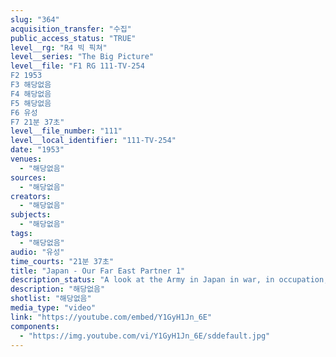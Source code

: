 ```yaml
---
slug: "364"
acquisition_transfer: "수집"
public_access_status: "TRUE"
level__rg: "R4 빅 픽쳐"
level__series: "The Big Picture"
level__file: "F1 RG 111-TV-254
F2 1953
F3 해당없음
F4 해당없음
F5 해당없음
F6 유성
F7 21분 37초"
level__file_number: "111"
level__local_identifier: "111-TV-254"
date: "1953"
venues: 
  - "해당없음"
sources: 
  - "해당없음"
creators: 
  - "해당없음"
subjects: 
  - "해당없음"
tags: 
  - "해당없음"
audio: "유성"
time_courts: "21분 37초"
title: "Japan - Our Far East Partner 1"
description_status: "A look at the Army in Japan in war, in occupation, and today - in partnership."
description: "해당없음"
shotlist: "해당없음"
media_type: "video"
link: "https://youtube.com/embed/Y1GyH1Jn_6E"
components: 
  - "https://img.youtube.com/vi/Y1GyH1Jn_6E/sddefault.jpg"
---
```

